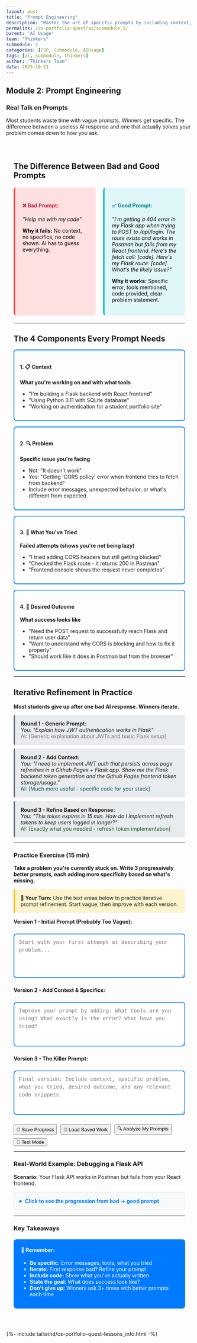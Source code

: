 ```yaml
---
layout: post
title: "Prompt Engineering"
description: "Master the art of specific prompts by including context, the problem, what you've tried, and desired outcomes. Practice iterative refinement to get better AI responses."
permalink: /cs-portfolio-quest/ai/submodule_2/
parent: "AI Usage"
team: "Thinkers"
submodule: 2
categories: [CSP, Submodule, AIUsage]
tags: [ai, submodule, thinkers]
author: "Thinkers Team"
date: 2025-10-21
---
```


## Module 2: Prompt Engineering

### Real Talk on Prompts

Most students waste time with vague prompts. Winners get specific. The difference between a useless AI response and one that actually solves your problem comes down to how you ask.

<style>
  .prompt-container {
    max-width: 900px;
    margin: 20px auto;
    padding: 20px;
    border-radius: 8px;
  }
  
  .comparison-box {
    display: grid;
    grid-template-columns: 1fr 1fr;
    gap: 20px;
    margin: 20px 0;
  }
  
  .bad-prompt {
    background: #ffe0e0;
    border-left: 4px solid #ff4444;
    padding: 20px;
    border-radius: 8px;
    color: #000;
  }
  
  .bad-prompt h4 {
    color: #c41e3a;
  }
  
  .good-prompt {
    background: #e0f7fa;
    border-left: 4px solid #00bcd4;
    padding: 20px;
    border-radius: 8px;
    color: #000;
  }
  
  .good-prompt h4 {
    color: #00838f;
  }
  
  .component-box {
    border: 2px solid #007bff;
    border-radius: 8px;
    padding: 15px;
    margin: 15px 0;
  }
  
  .iteration-step {
    background: #e9ecef;
    border-left: 4px solid #6c757d;
    padding: 15px;
    margin: 10px 0;
    border-radius: 4px;
  }
  
  .practice-textarea {
    width: 100%;
    min-height: 120px;
    padding: 12px;
    border: 2px solid #007bff;
    border-radius: 8px;
    font-family: 'Courier New', monospace;
    font-size: 14px;
    line-height: 1.5;
    resize: vertical;
    margin: 10px 0;
  }
  
  .status-box {
    padding: 12px;
    border-radius: 8px;
    margin: 15px 0;
    display: none;
  }
  
  @media (max-width: 768px) {
    .comparison-box {
      grid-template-columns: 1fr;
    }
  }
</style>

<div class="prompt-container">

## The Difference Between Bad and Good Prompts

<div class="comparison-box">
  <div class="bad-prompt">
    <h4>❌ Bad Prompt:</h4>
    <p><em>"Help me with my code"</em></p>
    <p><strong>Why it fails:</strong> No context, no specifics, no code shown. AI has to guess everything.</p>
  </div>
  
  <div class="good-prompt">
    <h4>✅ Good Prompt:</h4>
    <p><em>"I'm getting a 404 error in my Flask app when trying to POST to /api/login. The route exists and works in Postman but fails from my React frontend. Here's the fetch call: [code]. Here's my Flask route: [code]. What's the likely issue?"</em></p>
    <p><strong>Why it works:</strong> Specific error, tools mentioned, code provided, clear problem statement.</p>
  </div>
</div>

---

## The 4 Components Every Prompt Needs

<div class="component-box">
  <h4>1. 📋 Context</h4>
  <p><strong>What you're working on and with what tools</strong></p>
  <ul>
    <li>"I'm building a Flask backend with React frontend"</li>
    <li>"Using Python 3.11 with SQLite database"</li>
    <li>"Working on authentication for a student portfolio site"</li>
  </ul>
</div>

<div class="component-box">
  <h4>2. 🔍 Problem</h4>
  <p><strong>Specific issue you're facing</strong></p>
  <ul>
    <li>Not: "It doesn't work"</li>
    <li>Yes: "Getting 'CORS policy' error when frontend tries to fetch from backend"</li>
    <li>Include error messages, unexpected behavior, or what's different from expected</li>
  </ul>
</div>

<div class="component-box">
  <h4>3. 🔧 What You've Tried</h4>
  <p><strong>Failed attempts (shows you're not being lazy)</strong></p>
  <ul>
    <li>"I tried adding CORS headers but still getting blocked"</li>
    <li>"Checked the Flask route - it returns 200 in Postman"</li>
    <li>"Frontend console shows the request never completes"</li>
  </ul>
</div>

<div class="component-box">
  <h4>4. 🎯 Desired Outcome</h4>
  <p><strong>What success looks like</strong></p>
  <ul>
    <li>"Need the POST request to successfully reach Flask and return user data"</li>
    <li>"Want to understand why CORS is blocking and how to fix it properly"</li>
    <li>"Should work like it does in Postman but from the browser"</li>
  </ul>
</div>

---

## Iterative Refinement In Practice

**Most students give up after one bad AI response. Winners iterate.**

<div class="iteration-step">
  <strong>Round 1 - Generic Prompt:</strong><br>
  <em>You: "Explain how JWT authentication works in Flask"</em><br>
  <span style="color: #6c757d;">AI: [Generic explanation about JWTs and basic Flask setup]</span>
</div>

<div class="iteration-step">
  <strong>Round 2 - Add Context:</strong><br>
  <em>You: "I need to implement JWT auth that persists across page refreshes in a Github Pages + Flask app. Show me the Flask backend token generation and the Github Pages frontend token storage/usage."</em><br>
  <span style="color: #0c5460;">AI: [Much more useful - specific code for your stack]</span>
</div>

<div class="iteration-step">
  <strong>Round 3 - Refine Based on Response:</strong><br>
  <em>You: "This token expires in 15 min. How do I implement refresh tokens to keep users logged in longer?"</em><br>
  <span style="color: #155724;">AI: [Exactly what you needed - refresh token implementation]</span>
</div>

---

### Practice Exercise (15 min)

**Take a problem you're currently stuck on. Write 3 progressively better prompts, each adding more specificity based on what's missing.**

<div style="background: #fff3cd; border-left: 4px solid #ffc107; padding: 15px; margin: 15px 0; border-radius: 4px;">
  <strong>📝 Your Turn:</strong> Use the text areas below to practice iterative prompt refinement. Start vague, then improve with each version.
</div>

<label for="prompt-v1"><strong>Version 1 - Initial Prompt (Probably Too Vague):</strong></label>
<textarea id="prompt-v1" class="practice-textarea" placeholder="Start with your first attempt at describing your problem..."></textarea>

<label for="prompt-v2"><strong>Version 2 - Add Context & Specifics:</strong></label>
<textarea id="prompt-v2" class="practice-textarea" placeholder="Improve your prompt by adding: What tools are you using? What exactly is the error? What have you tried?"></textarea>

<label for="prompt-v3"><strong>Version 3 - The Killer Prompt:</strong></label>
<textarea id="prompt-v3" class="practice-textarea" placeholder="Final version: Include context, specific problem, what you tried, desired outcome, and any relevant code snippets"></textarea>

<div style="display: flex; gap: 10px; margin-top: 15px; flex-wrap: wrap;">
  <button class="iridescent flex-1 text-white text-center py-2 rounded-lg font-semibold transition" onclick="savePromptExercise()">
    💾 Save Progress
  </button>
  <button class="iridescent flex-1 text-white text-center py-2 rounded-lg font-semibold transition" onclick="loadPromptExercise()">
    📂 Load Saved Work
  </button>
  <button class="iridescent flex-1 text-white text-center py-2 rounded-lg font-semibold transition" onclick="analyzePrompts()">
    🔍 Analyze My Prompts
  </button>
  <button class="iridescent flex-1 text-white text-center py-2 rounded-lg font-semibold transition" onclick="testModePrompts()">
    🧪 Test Mode
  </button>
</div>

<div id="prompt-status" class="status-box"></div>
<div id="analysis-result" class="status-box"></div>

---

### Real-World Example: Debugging a Flask API

**Scenario:** Your Flask API works in Postman but fails from your React frontend.

<details style="background: #f8f9fa; padding: 15px; margin: 15px 0; border-radius: 8px; border: 1px solid #dee2e6;">
  <summary style="cursor: pointer; font-weight: bold; color: #007bff;">Click to see the progression from bad → good prompt</summary>
  
  <div style="margin-top: 15px;">
    <div style="background: #f8d7da; padding: 15px; margin: 10px 0; border-radius: 6px;">
      <strong>❌ Attempt 1 (Useless):</strong><br>
      "My API doesn't work"
    </div>
    
    <div style="background: #fff3cd; padding: 15px; margin: 10px 0; border-radius: 6px;">
      <strong>⚠️ Attempt 2 (Better but still vague):</strong><br>
      "I'm getting an error when I call my Flask API from React"
    </div>
    
    <div style="background: #d1ecf1; padding: 15px; margin: 10px 0; border-radius: 6px;">
      <strong>✅ Attempt 3 (Getting there):</strong><br>
      "My Flask /api/login route returns 404 when called from React fetch() but works in Postman. Using Flask-CORS."
    </div>
    
    <div style="background: #d4edda; padding: 15px; margin: 10px 0; border-radius: 6px;">
      <strong>🎯 Attempt 4 (Perfect):</strong><br>
      "I'm building a Flask backend (localhost:5001) with React frontend (localhost:3000). The POST request to /api/login works in Postman but returns 404 from React. I've installed Flask-CORS and added CORS(app) to my Flask app. Here's my Flask route: <code>[route code]</code>. Here's my React fetch: <code>[fetch code]</code>. Browser console shows: 'Failed to fetch'. What's causing the CORS/routing issue?"
    </div>
  </div>
</details>

---

### Key Takeaways

<div style="background: #007bff; color: white; padding: 20px; border-radius: 8px; margin: 20px 0;">
  <h4 style="margin-top: 0;">🎯 Remember:</h4>
  <ul style="margin: 10px 0;">
    <li><strong>Be specific:</strong> Error messages, tools, what you tried</li>
    <li><strong>Iterate:</strong> First response bad? Refine your prompt</li>
    <li><strong>Include code:</strong> Show what you've actually written</li>
    <li><strong>State the goal:</strong> What does success look like?</li>
    <li><strong>Don't give up:</strong> Winners ask 3+ times with better prompts each time</li>
  </ul>
</div>

</div>

<script>
// Status message helper
function showStatus(message, type, elementId = 'prompt-status') {
    const statusDiv = document.getElementById(elementId);
    statusDiv.textContent = message;
    statusDiv.style.display = "block";

    switch(type) {
        case "success":
            statusDiv.style.backgroundColor = "#d4edda";
            statusDiv.style.color = "#155724";
            statusDiv.style.border = "1px solid #c3e6cb";
            break;
        case "error":
            statusDiv.style.backgroundColor = "#f8d7da";
            statusDiv.style.color = "#721c24";
            statusDiv.style.border = "1px solid #f5c6cb";
            break;
        case "info":
            statusDiv.style.backgroundColor = "#d1ecf1";
            statusDiv.style.color = "#0c5460";
            statusDiv.style.border = "1px solid #bee5eb";
            break;
        case "warning":
            statusDiv.style.backgroundColor = "#fff3cd";
            statusDiv.style.color = "#856404";
            statusDiv.style.border = "1px solid #ffeaa7";
            break;
    }

    setTimeout(() => {
        statusDiv.style.display = "none";
    }, 5000);
}

// Save prompt exercise
function savePromptExercise() {
    const v1 = document.getElementById('prompt-v1').value.trim();
    const v2 = document.getElementById('prompt-v2').value.trim();
    const v3 = document.getElementById('prompt-v3').value.trim();

    if (!v1 && !v2 && !v3) {
        showStatus("⚠️ Please write at least one prompt before saving", "warning");
        return;
    }

    const data = {
        version1: v1,
        version2: v2,
        version3: v3,
        timestamp: new Date().toISOString(),
        module: 'prompt-engineering'
    };

    try {
        localStorage.setItem('ai-prompt-exercise', JSON.stringify(data));
        showStatus("✅ Progress saved successfully!", "success");
    } catch (error) {
        showStatus("❌ Failed to save: " + error.message, "error");
    }
}

// Load prompt exercise
function loadPromptExercise() {
    try {
        const saved = localStorage.getItem('ai-prompt-exercise');
        if (saved) {
            const data = JSON.parse(saved);
            document.getElementById('prompt-v1').value = data.version1 || '';
            document.getElementById('prompt-v2').value = data.version2 || '';
            document.getElementById('prompt-v3').value = data.version3 || '';
            
            const saveDate = new Date(data.timestamp).toLocaleString();
            showStatus(`✅ Work loaded! (Saved: ${saveDate})`, "success");
        } else {
            showStatus("⚠️ No saved work found", "warning");
        }
    } catch (error) {
        showStatus("❌ Failed to load: " + error.message, "error");
    }
}

// Analyze prompts for quality
function analyzePrompts() {
    const v1 = document.getElementById('prompt-v1').value.trim();
    const v2 = document.getElementById('prompt-v2').value.trim();
    const v3 = document.getElementById('prompt-v3').value.trim();

    if (!v1 && !v2 && !v3) {
        showStatus("⚠️ Please write some prompts first", "warning", "analysis-result");
        return;
    }

    const components = ['context', 'problem', 'tried', 'outcome', 'error', 'code'];
    
    function scorePrompt(text) {
        let score = 0;
        const lower = text.toLowerCase();
        
        if (lower.includes('flask') || lower.includes('react') || lower.includes('python')) score++;
        if (lower.includes('error') || lower.includes('issue') || lower.includes('problem')) score++;
        if (lower.includes('tried') || lower.includes('attempted') || lower.includes('already')) score++;
        if (lower.includes('want') || lower.includes('need') || lower.includes('should')) score++;
        if (text.length > 100) score++;
        if (text.includes('```') || text.includes('[code]')) score++;
        
        return score;
    }

    const scores = [scorePrompt(v1), scorePrompt(v2), scorePrompt(v3)];
    const improvements = [];
    
    for (let i = 1; i < scores.length; i++) {
        if (scores[i] > scores[i-1]) {
            improvements.push(`✅ Version ${i+1} improved!`);
        } else if (scores[i] === scores[i-1] && v1 && v2) {
            improvements.push(`⚠️ Version ${i+1} needs more detail`);
        }
    }

    const finalScore = scores[2] || scores[1] || scores[0];
    let feedback = `<strong>Analysis Results:</strong><br>`;
    feedback += `Final Prompt Score: ${finalScore}/6<br>`;
    feedback += improvements.join('<br>');
    
    if (finalScore >= 5) {
        feedback += `<br><br>🎯 <strong>Excellent!</strong> Your final prompt has most key components.`;
    } else if (finalScore >= 3) {
        feedback += `<br><br>👍 <strong>Good progress!</strong> Consider adding: code snippets, specific error messages, or tools being used.`;
    } else {
        feedback += `<br><br>📚 <strong>Keep refining!</strong> Add context, specific problems, and what you've tried.`;
    }

    const analysisDiv = document.getElementById('analysis-result');
    analysisDiv.innerHTML = feedback;
    analysisDiv.style.display = "block";
    analysisDiv.style.backgroundColor = "#e7f3ff";
    analysisDiv.style.color = "#004085";
    analysisDiv.style.border = "2px solid #007bff";
}

// Test mode - fill with examples
function testModePrompts() {
    if (confirm("Fill all fields with example prompts for testing?")) {
        document.getElementById('prompt-v1').value = "My code doesn't work";
        
        document.getElementById('prompt-v2').value = "I'm getting an error in my Flask app when I try to connect to my database. The error says something about connection refused.";
        
        document.getElementById('prompt-v3').value = `I'm building a Flask backend (Python 3.11) with SQLite database for a student portfolio site. When I try to query the database from my /api/users route, I get "sqlite3.OperationalError: unable to open database file". 

I've tried:
- Checking that the database file exists (it does: database.db in root folder)
- Verifying file permissions (it's readable)
- Testing the query directly in Python shell (works fine there)

Here's my database connection code:
\`\`\`python
conn = sqlite3.connect('database.db')
cursor = conn.cursor()
\`\`\`

Here's my Flask route:
\`\`\`python
@app.route('/api/users')
def get_users():
    conn = sqlite3.connect('database.db')
    users = conn.execute('SELECT * FROM users').fetchall()
    return jsonify(users)
\`\`\`

Expected: Should return list of users from database
Actual: Gets connection error when Flask route runs

What am I missing about database connections in Flask routes?`;

        showStatus("🧪 Test mode activated! Example prompts loaded.", "info");
    }
}

// Auto-load on page load
document.addEventListener('DOMContentLoaded', function() {
    loadPromptExercise();
});
</script>

{%- include tailwind/cs-portfolio-quest-lessons_info.html -%}